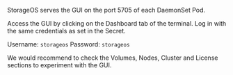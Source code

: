 StorageOS serves the GUI on the port 5705 of each DaemonSet Pod.

Access the GUI by clicking on the Dashboard tab of the terminal. Log in with
the same credentials as set in the Secret.

Username: `storageos`
Password: `storageos`

We would recommend to check the Volumes, Nodes, Cluster and License sections to
experiment with the GUI.
